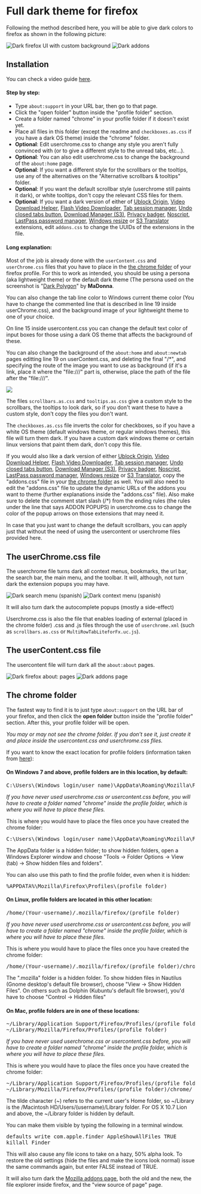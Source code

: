 <h1>Full dark theme for firefox</h1>
<p>Following the method described here, you will be able to give dark colors to firefox as shown in the following picture:</p>

<img src="https://i.imgur.com/zNKhEV6.png" title="Dark firefox UI with custom background" />

<img src="https://i.imgur.com/m7TGyqz.png" title="Dark addons" />

<h2>Installation</h2>
<p>You can check a video guide <a href="https://youtu.be/kNHe6XDgUN4">here</a>.</p>

<h4>Step by step:</h4>
<ul>
  <li>Type <code>about:support</code> in your URL bar, then go to that page.</li>
  <li>Click the "open folder" button inside the "profile folder" section.</li>
  <li>Create a folder named "chrome" in your profile folder if it doesn't exist yet.</li>
  <li>Place all files in this folder (except the readme and <code>checkboxes.as.css</code> if you have a dark OS theme) inside the "chrome" folder.</li>
  <li><b>Optional</b>: Edit userchrome.css to change any style you aren't fully convinced with (or to give a different style to the unread tabs, etc...).</li>
  <li><b>Optional</b>: You can also edit userchrome.css to change the background of the <code>about:home</code> page.</li>
  <li><b>Optional</b>: If you want a different style for the scrollbars or the tooltips, use any of the alternatives on the "Alternative scrollbars & tooltips" folder.</li>
  <li><b>Optional</b>: If you want the default scrollbar style (userchrome still paints it dark), or white tooltips, don't copy the relevant CSS files for them.</li>
  <li><b>Optional</b>: If you want a dark version of either of <a href="https://addons.mozilla.org/es/firefox/addon/ublock-origin/">Ublock Origin</a>, <a href="https://addons.mozilla.org/es/firefox/addon/video-downloadhelper/">Video Download Helper</a>, <a href="https://addons.mozilla.org/es/firefox/addon/flash-video-downloader/">Flash Video Downloader</a>, <a href="https://addons.mozilla.org/es/firefox/addon/tab-session-manager/">Tab session manager</a>, <a href="https://addons.mozilla.org/es/firefox/addon/undo-closed-tabs-revived/">Undo closed tabs button</a>, <a href="https://addons.mozilla.org/es/firefox/addon/s3download-statusbar/">Download Manager (S3)</a>, <a href="https://addons.mozilla.org/es/firefox/addon/privacy-badger17/">Privacy badger</a>, <a href="https://addons.mozilla.org/es/firefox/addon/noscript/">Noscript</a>, <a href="https://addons.mozilla.org/es/firefox/addon/lastpass-password-manager/">LastPass password manager</a>, <a href="https://addons.mozilla.org/en-US/firefox/addon/window-resize/">Windows resize</a> or <a href="https://addons.mozilla.org/es/firefox/addon/s3google-translator/">S3 Translator</a> extensions, edit <code>addons.css</code> to change the UUIDs of the extensions in the file.</li>
</ul>

<h4>Long explanation:</h4>
<p>Most of the job is already done with the <code>userContent.css</code> and <code>userChrome.css</code>  files that you have to place in the 
<a href="https://github.com/Izheil/Quantum-Nox-Firefox-Dark-Full-Theme/tree/master/Full%20dark%20theme#the-chrome-folder">the chrome folder</a> of your firefox profile. For this to work as intended, you should be using a persona (aka lightweight theme) or the default dark theme (The persona used on the screenshot is "<a href="https://addons.mozilla.org/es/firefox/addon/polygon-dark-by-madonna/">Dark Polygon</a>" by <b>MaDonna</b>.</p>
<p>You can also change the tab line color to Windows current theme color (You have to change the commented line that is described in line 19 inside userChrome.css), and the background image of your lightweight theme to one of your choice.</p>
<p>On line 15 inside usercontent.css you can change the default text color of input boxes for those using a dark OS theme that affects the background of these.</p>
<p>You can also change the background of the <code>about:home</code> and <code>about:newtab</code> pages editting line 19 on userContent.css, and deleting the final "/*", and specifying the route of the image you want to use as background (if it's a link, place it where the "file:///" part is, otherwise, place the path of the file after the "file:///".</p>
<img src="https://i.imgur.com/OhKiBCI.png"></li>
<p>The files <code>scrollbars.as.css</code> and <code>tooltips.as.css</code> give a custom style to the scrollbars, the tooltips to look dark, so if you don't want these to have a custom style, don't copy the files you don't want.</p>
<p>The <code>checkboxes.as.css</code> file inverts the color for checkboxes, so if you have a white OS theme (default windows theme, or regular windows themes), this file will turn them dark. If you have a custom dark windows theme or certain linux versions that paint them dark, don't copy this file.</p>
<p>If you would also like a dark version of either <a href="https://addons.mozilla.org/es/firefox/addon/ublock-origin/">Ublock Origin</a>, <a href="https://addons.mozilla.org/es/firefox/addon/video-downloadhelper/">Video Download Helper</a>, <a href="https://addons.mozilla.org/es/firefox/addon/flash-video-downloader/">Flash Video Downloader</a>, <a href="https://addons.mozilla.org/es/firefox/addon/tab-session-manager/">Tab session manager</a>, <a href="https://addons.mozilla.org/es/firefox/addon/undo-closed-tabs-revived/">Undo closed tabs button</a>, <a href="https://addons.mozilla.org/es/firefox/addon/s3download-statusbar/">Download Manager (S3)</a>, <a href="https://addons.mozilla.org/es/firefox/addon/privacy-badger17/">Privacy badger</a>, <a href="https://addons.mozilla.org/es/firefox/addon/noscript/">Noscript</a>, <a href="https://addons.mozilla.org/es/firefox/addon/lastpass-password-manager/">LastPass password manager</a>, <a href="https://addons.mozilla.org/en-US/firefox/addon/window-resize/">Windows resize</a> or <a href="https://addons.mozilla.org/es/firefox/addon/s3google-translator/">S3 Translator</a>, copy the "addons.css" file in your <a href="https://github.com/Izheil/Quantum-Nox-Firefox-Dark-Full-Theme/tree/master/Theme%20colors#the-chrome-folder">the chrome folder</a> as well. You will also need to edit the "addons.css" file to update the dynamic URLs of the addons you want to theme (further explanations inside the "addons.css" file). Also make sure to delete the comment start slash (/*) from the ending rules (the rules under the line that says ADDON POPUPS) in userchrome.css to change the color of the popup arrows on those extensions that may need it.</p>
<p>In case that you just want to change the default scrollbars, you can apply just that without the need
of using the usercontent or userchrome files provided here.</p>

<h2>The userChrome.css file</h2>

<p>The userchrome file turns dark all context menus, bookmarks, the url bar, the search bar, the main menu, and the toolbar. 
It will, although, not turn dark the extension popups you may have. <p>
<img src="https://i.imgur.com/wWjBcqz.png" title="Dark search menu (spanish)" />
<img src="https://i.imgur.com/7zj3SSq.png" title="Dark context menu (spanish)" />
<p>It will also turn dark the autocomplete popups (mostly a side-effect)</p>
<p>Userchrome.css is also the file that enables loading of external (placed in the chrome folder) .css and .js files through the use of <code>userchrome.xml</code> (such as <code>scrollbars.as.css</code> or <code>MultiRowTabLiteforFx.uc.js</code>).</p>

<h2>The userContent.css file</h2>

<p>The usercontent file will turn dark all the <code>about:about</code> pages.</p>
<img src="https://i.imgur.com/mKWPUSk.png" title="Dark firefox about: pages" />
<img src="https://i.imgur.com/97ebC1x.png" title="Dark addons page" />

<h2>The chrome folder</h2>
<p>The fastest way to find it is to just type <code>about:support</code> on the URL bar of your firefox, and then click the <b>open folder</b> button inside the "profile folder" section. After this, your profile folder will be open.</p>

<p><i>You may or may not see the chrome folder. If you don't see it, just create it and place inside the usercontent.css and userchrome.css files.</i></p>

<p>If you want to know the exact location for profile folders (information taken from <a href="http://kb.mozillazine.org/Profile_folder_-_Firefox">here</a>):</p>

<h4>On Windows 7 and above, profile folders are in this location, by default:</h4>

<pre>C:\Users\(Windows login/user name)\AppData\Roaming\Mozilla\Firefox\Profiles\(profile folder)</pre>

<p><i>If you have never used userchrome.css or usercontent.css before, you will have to create a folder named "chrome" inside the profile folder, which is where you will have to place these files.</i></p>

<p>This is where you would have to place the files once you have created the chrome folder:</p>

<pre>C:\Users\(Windows login/user name)\AppData\Roaming\Mozilla\Firefox\Profiles\(profile folder)\chrome\</pre>
  
<p>The AppData folder is a hidden folder; to show hidden folders, open a Windows Explorer window and choose "Tools → Folder Options → View (tab) → Show hidden files and folders".</p>

<p>You can also use this path to find the profile folder, even when it is hidden:</p>

<pre>%APPDATA%\Mozilla\Firefox\Profiles\(profile folder)</pre>

<h4>On Linux, profile folders are located in this other location:</h4>

<pre>/home/(Your-username)/.mozilla/firefox/(profile folder)</pre>

<p><i>If you have never used userchrome.css or usercontent.css before, you will have to create a folder named "chrome" inside the profile folder, which is where you will have to place these files.</i></p>

<p>This is where you would have to place the files once you have created the chrome folder:</p>

<pre>/home/(Your-username)/.mozilla/firefox/(profile folder)/chrome/</pre>

<p>The ".mozilla" folder is a hidden folder. To show hidden files in Nautilus (Gnome desktop's default file browser), choose "View -> Show Hidden Files". On others such as Dolphin (Kubuntu's default file browser), you'd have to choose "Control -> Hidden files"</p>

<h4>On Mac, profile folders are in one of these locations:</h4>

<pre>~/Library/Application Support/Firefox/Profiles/(profile folder)
~/Library/Mozilla/Firefox/Profiles/(profile folder)</pre>

<p><i>If you have never used userchrome.css or usercontent.css before, you will have to create a folder named "chrome" inside the profile folder, which is where you will have to place these files.</i></p>

<p>This is where you would have to place the files once you have created the chrome folder:</p>

<pre>~/Library/Application Support/Firefox/Profiles/(profile folder)/chrome
~/Library/Mozilla/Firefox/Profiles/(profile folder)/chrome/</pre>

<p>The tilde character (~) refers to the current user's Home folder, so ~/Library is the /Macintosh HD/Users/(username)/Library folder. For OS X 10.7 Lion and above, the ~/Library folder is hidden by default.</p>

<p>You can make them visible by typing the following in a terminal window.</p>
<pre>defaults write com.apple.finder AppleShowAllFiles TRUE
killall Finder</pre>
<p>This will also cause any file icons to take on a hazy, 50% alpha look. To restore the old settings (hide the files and make the icons look normal) issue the same commands again, but enter FALSE instead of TRUE.<p>

<p>It will also turn dark the <a href="https://addons.mozilla.org">Mozilla addons page</a>, both the old and the new, the file explorer inside firefox, and the "view source of page" page.</p>
